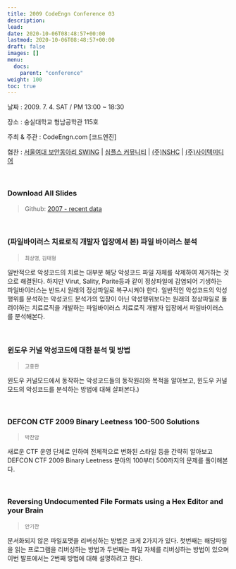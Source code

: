 ```yaml
---
title: 2009 CodeEngn Conference 03
description: 
lead: 
date: 2020-10-06T08:48:57+00:00
lastmod: 2020-10-06T08:48:57+00:00
draft: false
images: []
menu:
  docs:
    parent: "conference"
weight: 100
toc: true
---
```


날짜 : 2009. 7. 4. SAT / PM 13:00 ~ 18:30

장소 : 숭실대학교 형남공학관 115호

주최 & 주관 : CodeEngn.com [코드엔진] &nbsp;

협찬 : 
<a href='http://swing.or.kr' target='_blank'>서울여대 보안동아리 SWING</a> |
<a href='http://www.simples.kr' target='_blank'>심플스 커뮤니티</a> |
<a href='https://www.nshc.net' target='_blank'>(주)NSHC</a> |
<a href='https://search.naver.com/search.naver?where=nexearch&sm=top_hty&fbm=0&ie=utf8&query=사이텍미디어' target='_blank'>(주)사이텍미디어</a>

<br />

### Download All Slides

> Github: <a href='https://github.com/codeengn/codeengn-conference' target='_blank'>2007 - recent data</a>

<br />



### (파일바이러스 치료로직 개발자 입장에서 본) 파일 바이러스 분석

> <small>최상명, 김태형</small>


일반적으로 악성코드의 치료는 대부분 해당 악성코드 파일 자체를 삭제하여 제거하는 것으로 해결된다. 하지만 Virut, Sality, Parite등과 같이 정상파일에 감염되어 기생하는 파일바이러스는 반드시 원래의 정상파일로 복구시켜야 한다. 일반적인 악성코드의 악성행위를 분석하는 악성코드 분석가의 입장이 아닌 악성행위보다는 원래의 정상파일로 돌려야하는 치료로직을 개발하는 파일바이러스 치료로직 개발자 입장에서 파일바이러스를 분석해본다.


<br />

### 윈도우 커널 악성코드에 대한 분석 및 방법

> <small>고흥환</small>


윈도우 커널모드에서 동작하는 악성코드들의 동작원리와 목적을 알아보고, 윈도우 커널모드의 악성코드를 분석하는 방법에 대해 살펴본다.)


<br />

### DEFCON CTF 2009 Binary Leetness 100-500 Solutions

> <small>박찬암</small>


새로운 CTF 운영 단체로 인하여 전체적으로 변화된 스타일 등을 간략히 알아보고 DEFCON CTF 2009 Binary Leetness 분야의 100부터 500까지의 문제를 풀이해본다.


<br />

### Reversing Undocumented File Formats using a Hex Editor and your Brain

> <small>안기찬</small>


문서화되지 않은 파일포맷을 리버싱하는 방법은 크게 2가지가 있다. 첫번째는 해당파일을 읽는 프로그램을 리버싱하는 방법과 두번째는 파일 자체를 리버싱하는 방법이 있으며 이번 발표에서는 2번째 방법에 대해 설명하려고 한다.
